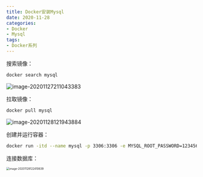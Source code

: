 ```yaml
---
title: Docker安装Mysql
date: 2020-11-28
categories:
- Docker
- Mysql
tags:
- Docker系列
---
```


搜索镜像：

```bash
docker search mysql
```

![image-20201127211043383](https://images.shiguangping.com//imgs/20201127211043.png)

拉取镜像：

```bash
docker pull mysql
```

![image-20201128121943884](https://images.shiguangping.com//imgs/20201128121943.png)

创建并运行容器：

```bash
docker run -itd --name mysql -p 3306:3306 -e MYSQL_ROOT_PASSWORD=123456 mysql
```

连接数据库：

<img src="https://images.shiguangping.com//imgs/20201128122410.png" alt="image-20201128122410639" style="zoom:50%;" />
